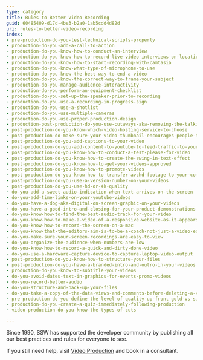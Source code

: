 ```yaml
---
type: category
title: Rules to Better Video Recording
guid: 60485409-d17d-4be3-b2a0-1ab5cdd4d82d
uri: rules-to-better-video-recording
index:
- pre-production-do-you-test-technical-scripts-properly
- production-do-you-add-a-call-to-action
- production-do-you-know-how-to-conduct-an-interview
- production-do-you-know-how-to-record-live-video-interviews-on-location
- production-do-you-know-how-to-start-recording-with-camtasia
- production-do-you-know-what-type-of-microphone-to-use
- production-do-you-know-the-best-way-to-end-a-video
- production-do-you-know-the-correct-way-to-frame-your-subject
- production-do-you-manage-audience-interactivity
- production-do-you-perform-an-equipment-checklist
- production-do-you-set-up-the-speaker-prior-to-recording
- production-do-you-use-a-recording-in-progress-sign
- production-do-you-use-a-shotlist
- production-do-you-use-multiple-cameras
- production-do-you-use-proper-production-design
- production-post-production-do-you-use-cutaways-aka-removing-the-talking-head
- post-production-do-you-know-which-video-hosting-service-to-choose
- post-production-do-make-sure-your-video-thumbnail-encourages-people-to-watch-the-video
- post-production-do-you-add-captions-to-your-video
- post-production-do-you-add-content-to-youtube-to-feed-traffic-to-your-other-sites
- post-production-do-you-know-how-to-conduct-a-test-please-for-video
- post-production-do-you-know-how-to-create-the-swing-in-text-effect
- post-production-do-you-know-how-to-get-your-videos-approved
- post-production-do-you-know-how-to-promote-videos
- post-production-do-you-know-how-to-transfer-avchd-footage-to-your-computer
- post-production-do-you-use-a-version-number-on-your-videos
- post-production-do-you-use-hd-or-4k-quality
- do-you-add-a-sweet-audio-indication-when-text-arrives-on-the-screen
- do-you-add-time-links-on-your-youtube-videos
- do-you-have-a-dog-aka-digital-on-screen-graphic-on-your-videos
- do-you-have-a-good-intro-and-closing-for-your-product-demonstrations
- do-you-know-how-to-find-the-best-audio-track-for-your-video
- do-you-know-how-to-make-a-video-of-a-responsive-website-as-it-appears-on-a-mobile-phone
- do-you-know-how-to-record-the-screen-on-a-mac
- do-you-know-that-the-editors-aim-is-to-be-a-coach-not-just-a-video-editor
- do-you-make-sure-your-screen-recordings-are-easy-to-view
- do-you-organize-the-audience-when-numbers-are-low
- do-you-know-how-to-record-a-quick-and-dirty-done-video
- do-you-use-a-hardware-capture-device-to-capture-laptop-video-output
- post-production-do-you-know-how-to-structure-your-files
- post-production-do-you-have-a-branded-intro-and-outro-in-your-videos
- production-do-you-know-to-subtitle-your-videos
- do-you-avoid-dates-text-in-graphics-for-events-promo-videos
- do-you-record-better-audio
- do-you-structure-and-back-up-your-files
- do-you-take-a-copy-of-the-data-views-and-comments-before-deleting-a-version-for-good
- pre-production-do-you-define-the-level-of-quality-up-front-gold-vs-silver
- production-do-you-create-a-quiz-immediately-following-production
- video-production-do-you-know-the-types-of-cuts

---
```

Since 1990, SSW has supported the developer community by publishing all our best practices and rules for everyone to see.

If you still need help, visit [Video Production](http&#58;//www.ssw.com.au/ssw/Consulting/Video-Production/) and book in a consultant.

